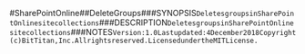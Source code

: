 #SharePointOnline##DeleteGroups###SYNOPSIS```DeletesgroupsinSharePointOnlinesitecollections```###DESCRIPTION```DeletesgroupsinSharePointOnlinesitecollections```###NOTES```Version:1.0Lastupdated:4December2018Copyright(c)BitTitan,Inc.Allrightsreserved.LicensedundertheMITLicense.```
